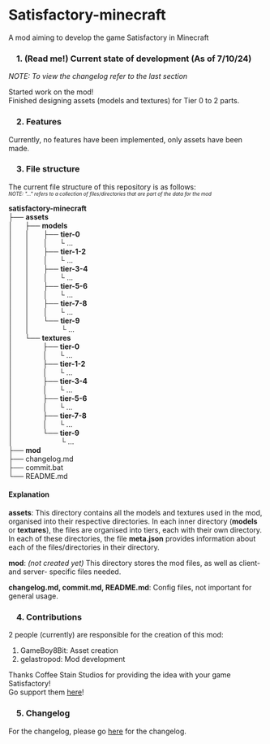 # Satisfactory-minecraft
A mod aiming to develop the game Satisfactory in Minecraft

### &nbsp;&nbsp;&nbsp;&nbsp;1. (Read me!) Current state of development (As of 7/10/24)
*NOTE: To view the changelog refer to the last section*

Started work on the mod!  
Finished designing assets (models and textures) for Tier 0 to 2 parts.

### &nbsp;&nbsp;&nbsp;&nbsp;2. Features
Currently, no features have been implemented, only assets have been made.

### &nbsp;&nbsp;&nbsp;&nbsp;3. File structure
The current file structure of this repository is as follows:  
<sup><sub> *NOTE: "..." refers to a collection of files/directories that are part of the data for the mod* </sup></sub>
<!-- Tree structure characters: └├│─ -->
**satisfactory-minecraft**  
├── **assets**  
│&nbsp;&nbsp;&nbsp;&nbsp;&nbsp;&nbsp;├── **models**  
│&nbsp;&nbsp;&nbsp;&nbsp;&nbsp;&nbsp;│&nbsp;&nbsp;&nbsp;&nbsp;&nbsp;&nbsp;&nbsp;├── **tier-0**  
│&nbsp;&nbsp;&nbsp;&nbsp;&nbsp;&nbsp;│&nbsp;&nbsp;&nbsp;&nbsp;&nbsp;&nbsp;&nbsp;│&nbsp;&nbsp;&nbsp;&nbsp;&nbsp;&nbsp;└ ...  
│&nbsp;&nbsp;&nbsp;&nbsp;&nbsp;&nbsp;│&nbsp;&nbsp;&nbsp;&nbsp;&nbsp;&nbsp;&nbsp;├── **tier-1-2**  
│&nbsp;&nbsp;&nbsp;&nbsp;&nbsp;&nbsp;│&nbsp;&nbsp;&nbsp;&nbsp;&nbsp;&nbsp;&nbsp;│&nbsp;&nbsp;&nbsp;&nbsp;&nbsp;&nbsp;└ ...  
│&nbsp;&nbsp;&nbsp;&nbsp;&nbsp;&nbsp;│&nbsp;&nbsp;&nbsp;&nbsp;&nbsp;&nbsp;&nbsp;├── **tier-3-4**  
│&nbsp;&nbsp;&nbsp;&nbsp;&nbsp;&nbsp;│&nbsp;&nbsp;&nbsp;&nbsp;&nbsp;&nbsp;&nbsp;│&nbsp;&nbsp;&nbsp;&nbsp;&nbsp;&nbsp;└ ...  
│&nbsp;&nbsp;&nbsp;&nbsp;&nbsp;&nbsp;│&nbsp;&nbsp;&nbsp;&nbsp;&nbsp;&nbsp;&nbsp;├── **tier-5-6**  
│&nbsp;&nbsp;&nbsp;&nbsp;&nbsp;&nbsp;│&nbsp;&nbsp;&nbsp;&nbsp;&nbsp;&nbsp;&nbsp;│&nbsp;&nbsp;&nbsp;&nbsp;&nbsp;&nbsp;└ ...  
│&nbsp;&nbsp;&nbsp;&nbsp;&nbsp;&nbsp;│&nbsp;&nbsp;&nbsp;&nbsp;&nbsp;&nbsp;&nbsp;├── **tier-7-8**  
│&nbsp;&nbsp;&nbsp;&nbsp;&nbsp;&nbsp;│&nbsp;&nbsp;&nbsp;&nbsp;&nbsp;&nbsp;&nbsp;│&nbsp;&nbsp;&nbsp;&nbsp;&nbsp;&nbsp;└ ...  
│&nbsp;&nbsp;&nbsp;&nbsp;&nbsp;&nbsp;│&nbsp;&nbsp;&nbsp;&nbsp;&nbsp;&nbsp;&nbsp;└── **tier-9**  
│&nbsp;&nbsp;&nbsp;&nbsp;&nbsp;&nbsp;│&nbsp;&nbsp;&nbsp;&nbsp;&nbsp;&nbsp;&nbsp;&nbsp;&nbsp;&nbsp;&nbsp;&nbsp;&nbsp;&nbsp;&nbsp;&nbsp;└ ...  
│&nbsp;&nbsp;&nbsp;&nbsp;&nbsp;&nbsp;└── **textures**  
│&nbsp;&nbsp;&nbsp;&nbsp;&nbsp;&nbsp;&nbsp;&nbsp;&nbsp;&nbsp;&nbsp;&nbsp;&nbsp;&nbsp;&nbsp;├── **tier-0**  
│&nbsp;&nbsp;&nbsp;&nbsp;&nbsp;&nbsp;&nbsp;&nbsp;&nbsp;&nbsp;&nbsp;&nbsp;&nbsp;&nbsp;&nbsp;│&nbsp;&nbsp;&nbsp;&nbsp;&nbsp;&nbsp;└ ...  
│&nbsp;&nbsp;&nbsp;&nbsp;&nbsp;&nbsp;&nbsp;&nbsp;&nbsp;&nbsp;&nbsp;&nbsp;&nbsp;&nbsp;&nbsp;├── **tier-1-2**  
│&nbsp;&nbsp;&nbsp;&nbsp;&nbsp;&nbsp;&nbsp;&nbsp;&nbsp;&nbsp;&nbsp;&nbsp;&nbsp;&nbsp;&nbsp;│&nbsp;&nbsp;&nbsp;&nbsp;&nbsp;&nbsp;└ ...  
│&nbsp;&nbsp;&nbsp;&nbsp;&nbsp;&nbsp;&nbsp;&nbsp;&nbsp;&nbsp;&nbsp;&nbsp;&nbsp;&nbsp;&nbsp;├── **tier-3-4**  
│&nbsp;&nbsp;&nbsp;&nbsp;&nbsp;&nbsp;&nbsp;&nbsp;&nbsp;&nbsp;&nbsp;&nbsp;&nbsp;&nbsp;&nbsp;│&nbsp;&nbsp;&nbsp;&nbsp;&nbsp;&nbsp;└ ...  
│&nbsp;&nbsp;&nbsp;&nbsp;&nbsp;&nbsp;&nbsp;&nbsp;&nbsp;&nbsp;&nbsp;&nbsp;&nbsp;&nbsp;&nbsp;├── **tier-5-6**  
│&nbsp;&nbsp;&nbsp;&nbsp;&nbsp;&nbsp;&nbsp;&nbsp;&nbsp;&nbsp;&nbsp;&nbsp;&nbsp;&nbsp;&nbsp;│&nbsp;&nbsp;&nbsp;&nbsp;&nbsp;&nbsp;└ ...  
│&nbsp;&nbsp;&nbsp;&nbsp;&nbsp;&nbsp;&nbsp;&nbsp;&nbsp;&nbsp;&nbsp;&nbsp;&nbsp;&nbsp;&nbsp;├── **tier-7-8**  
│&nbsp;&nbsp;&nbsp;&nbsp;&nbsp;&nbsp;&nbsp;&nbsp;&nbsp;&nbsp;&nbsp;&nbsp;&nbsp;&nbsp;&nbsp;│&nbsp;&nbsp;&nbsp;&nbsp;&nbsp;&nbsp;└ ...  
│&nbsp;&nbsp;&nbsp;&nbsp;&nbsp;&nbsp;&nbsp;&nbsp;&nbsp;&nbsp;&nbsp;&nbsp;&nbsp;&nbsp;&nbsp;└── **tier-9**  
│&nbsp;&nbsp;&nbsp;&nbsp;&nbsp;&nbsp;&nbsp;&nbsp;&nbsp;&nbsp;&nbsp;&nbsp;&nbsp;&nbsp;&nbsp;&nbsp;&nbsp;&nbsp;&nbsp;&nbsp;&nbsp;&nbsp;&nbsp;&nbsp;└ ...  
├── **mod**  
├── changelog.md  
├── commit.bat  
└── README.md  

#### Explanation
**assets**: This directory contains all the models and textures used in the mod, organised into their respective directories. In each inner directory (**models** or **textures**), the files are organised into tiers, each with their own directory. In each of these directories, the file **meta.json** provides information about each of the files/directories in their directory.

**mod**: *(not created yet)* This directory stores the mod files, as well as client- and server- specific files needed.

**changelog.md, commit.md, README.md**: Config files, not important for general usage.

### &nbsp;&nbsp;&nbsp;&nbsp;4. Contributions
2 people (currently) are responsible for the creation of this mod:  
1. GameBoy8Bit: Asset creation
2. gelastropod: Mod development

Thanks Coffee Stain Studios for providing the idea with your game Satisfactory!  
Go support them [here](https://www.satisfactorygame.com/)!

### &nbsp;&nbsp;&nbsp;&nbsp;5. Changelog
For the changelog, please go [here](https://gelastropod.github.io/satisfactory-minecraft/changelog.html) for the changelog.
